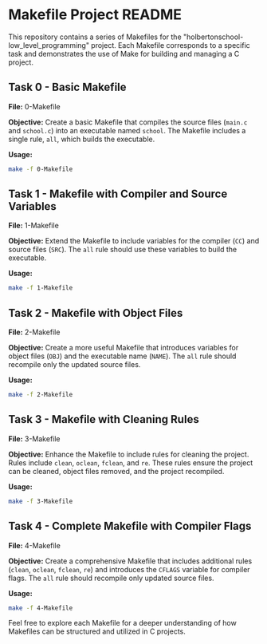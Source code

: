 # Makefile Project README

This repository contains a series of Makefiles for the "holbertonschool-low_level_programming" project. Each Makefile corresponds to a specific task and demonstrates the use of Make for building and managing a C project.

## Task 0 - Basic Makefile

**File:** 0-Makefile

**Objective:**
Create a basic Makefile that compiles the source files (`main.c` and `school.c`) into an executable named `school`. The Makefile includes a single rule, `all`, which builds the executable.

**Usage:**
```bash
make -f 0-Makefile
```

## Task 1 - Makefile with Compiler and Source Variables

**File:** 1-Makefile

**Objective:**
Extend the Makefile to include variables for the compiler (`CC`) and source files (`SRC`). The `all` rule should use these variables to build the executable.

**Usage:**
```bash
make -f 1-Makefile
```

## Task 2 - Makefile with Object Files

**File:** 2-Makefile

**Objective:**
Create a more useful Makefile that introduces variables for object files (`OBJ`) and the executable name (`NAME`). The `all` rule should recompile only the updated source files.

**Usage:**
```bash
make -f 2-Makefile
```

## Task 3 - Makefile with Cleaning Rules

**File:** 3-Makefile

**Objective:**
Enhance the Makefile to include rules for cleaning the project. Rules include `clean`, `oclean`, `fclean`, and `re`. These rules ensure the project can be cleaned, object files removed, and the project recompiled.

**Usage:**
```bash
make -f 3-Makefile
```

## Task 4 - Complete Makefile with Compiler Flags

**File:** 4-Makefile

**Objective:**
Create a comprehensive Makefile that includes additional rules (`clean`, `oclean`, `fclean`, `re`) and introduces the `CFLAGS` variable for compiler flags. The `all` rule should recompile only updated source files.

**Usage:**
```bash
make -f 4-Makefile
```

Feel free to explore each Makefile for a deeper understanding of how Makefiles can be structured and utilized in C projects.
